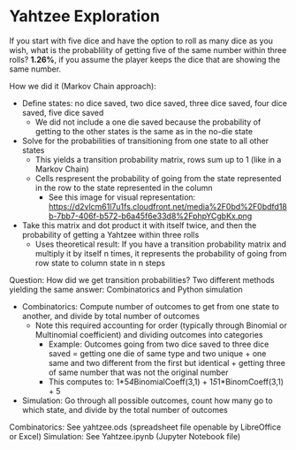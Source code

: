 # Yahtzee Exploration

If you start with five dice and have the option to roll as many dice as you wish, what is the probablility of getting five of the same number within three rolls?
**1.26%**, if you assume the player keeps the dice that are showing the same number.

How we did it (Markov Chain approach):
- Define states: no dice saved, two dice saved, three dice saved, four dice saved, five dice saved
    - We did not include a one die saved because the probability of getting to the other states is the same as in the no-die state
- Solve for the probabilities of transitioning from one state to all other states
    - This yields a transition probability matrix, rows sum up to 1 (like in a Markov Chain)
    - Cells respresent the probability of going from the state represented in the row to the state represented in the column
        - See this image for visual representation: https://d2vlcm61l7u1fs.cloudfront.net/media%2F0bd%2F0bdfd18b-7bb7-406f-b572-b6a45f6e33d8%2FphpYCgbKx.png
- Take this matrix and dot product it with itself twice, and then the probability of getting a Yahtzee within three rolls
   - Uses theoretical result: If you have a transition probability matrix and multiply it by itself n times, it represents the probability of going from row state to column state in n steps

Question: How did we get transition probabilities?
Two different methods yielding the same answer: Combinatorics and Python simulation
- Combinatorics: Compute number of outcomes to get from one state to another, and divide by total number of outcomes
   - Note this required accounting for order (typically through Binomial or Multinomial coefficient) and dividing outcomes into categories 
        - Example: Outcomes going from two dice saved to three dice saved = getting one die of same type and two unique + one same and two different from the first but identical + getting three of same number that was not the original number
        - This computes to: 1\*5*4*BinomialCoeff(3,1) + 1*5*1*BinomCoeff(3,1) + 5
- Simulation: Go through all possible outcomes, count how many go to which state, and divide by the total number of outcomes

Combinatorics: See yahtzee.ods (spreadsheet file openable by LibreOffice or Excel)
Simulation: See Yahtzee.ipynb (Jupyter Notebook file)
